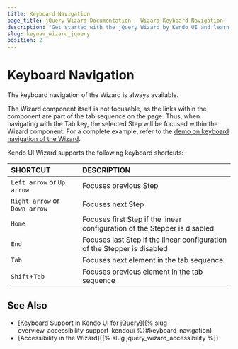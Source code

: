 ```yaml
---
title: Keyboard Navigation
page_title: jQuery Wizard Documentation - Wizard Keyboard Navigation
description: "Get started with the jQuery Wizard by Kendo UI and learn about the accessibility support it provides through its keyboard navigation functionality."
slug: keynav_wizard_jquery
position: 2
---
```


# Keyboard Navigation

The keyboard navigation of the Wizard is always available.

The Wizard component itself is not focusable, as the links within the component are part of the tab sequence on the page. Thus, when navigating with the Tab key, the selected Step will be focused within the Wizard component. For a complete example, refer to the [demo on keyboard navigation of the Wizard](https://demos.telerik.com/kendo-ui/wizard/keyboard-navigation).

Kendo UI Wizard supports the following keyboard shortcuts:

| SHORTCUT | DESCRIPTION |
|:--- |:--- |
| `Left arrow` or `Up arrow` | Focuses previous Step |
| `Right arrow` or `Down arrow` | Focuses next Step |
| `Home` | Focuses first Step if the linear configuration of the Stepper is disabled |
| `End` | Focuses last Step if the linear configuration of the Stepper is disabled |
| `Tab` | Focuses next element in the tab sequence |
| `Shift`+`Tab` | Focuses previous element in the tab sequence |


## See Also

* [Keyboard Support in Kendo UI for jQuery]({% slug overview_accessibility_support_kendoui %}#keyboard-navigation)
* [Accessibility in the Wizard]({% slug jquery_wizard_accessibility %})
